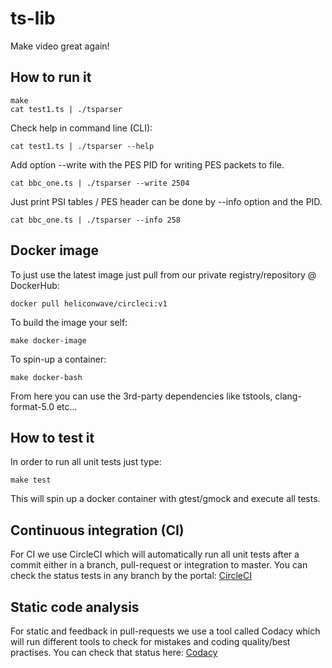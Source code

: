 # ts-lib
Make video great again!

## How to run it

```
make
cat test1.ts | ./tsparser
```
Check help in command line (CLI):
```
cat test1.ts | ./tsparser --help
```
Add option --write with the PES PID for writing PES packets to file.
```
cat bbc_one.ts | ./tsparser --write 2504
```
Just print PSI tables / PES header can be done by --info option and the PID.
```
cat bbc_one.ts | ./tsparser --info 258
```


## Docker image
To just use the latest image just pull from our private registry/repository @ DockerHub:
```
docker pull heliconwave/circleci:v1
```
To build the image your self:
```
make docker-image
```
To spin-up a container:
```
make docker-bash
```
From here you can use the 3rd-party dependencies like
tstools, clang-format-5.0 etc...

## How to test it
In order to run all unit tests just type:
```
make test
```
This will spin up a docker container with gtest/gmock and execute all tests.

## Continuous integration (CI)
For CI we use CircleCI which will automatically run all unit tests after a commit either
in a branch, pull-request or integration to master. You can check the status tests in any
branch by the portal:
[CircleCI](https://circleci.com/gh/skullanbones/ts-lib)

## Static code analysis
For static and feedback in pull-requests we use a tool called Codacy which will run different
tools to check for mistakes and coding quality/best practises. You can check that status here:
[Codacy](https://app.codacy.com/app/skullanbones/ts-lib/dashboard)